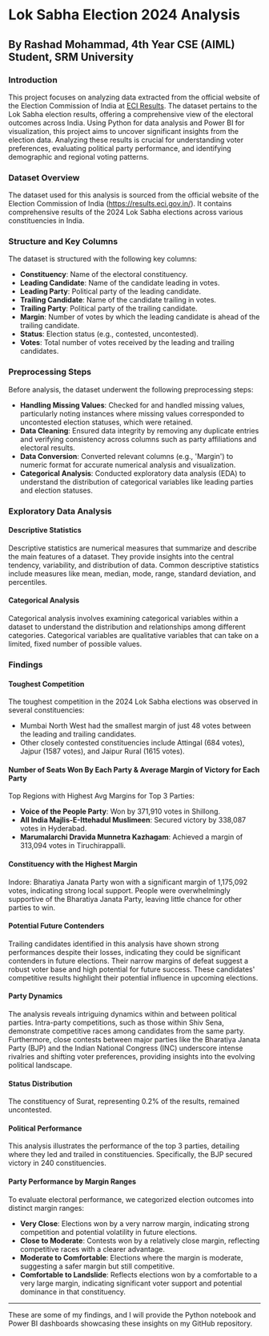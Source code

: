 # Lok Sabha Election 2024 Analysis

## By Rashad Mohammad, 4th Year CSE (AIML) Student, SRM University

### Introduction

This project focuses on analyzing data extracted from the official website of the Election Commission of India at [ECI Results](https://results.eci.gov.in/). The dataset pertains to the Lok Sabha election results, offering a comprehensive view of the electoral outcomes across India. Using Python for data analysis and Power BI for visualization, this project aims to uncover significant insights from the election data. Analyzing these results is crucial for understanding voter preferences, evaluating political party performance, and identifying demographic and regional voting patterns.

### Dataset Overview

The dataset used for this analysis is sourced from the official website of the Election Commission of India (https://results.eci.gov.in/). It contains comprehensive results of the 2024 Lok Sabha elections across various constituencies in India.

### Structure and Key Columns

The dataset is structured with the following key columns:
- **Constituency**: Name of the electoral constituency.
- **Leading Candidate**: Name of the candidate leading in votes.
- **Leading Party**: Political party of the leading candidate.
- **Trailing Candidate**: Name of the candidate trailing in votes.
- **Trailing Party**: Political party of the trailing candidate.
- **Margin**: Number of votes by which the leading candidate is ahead of the trailing candidate.
- **Status**: Election status (e.g., contested, uncontested).
- **Votes**: Total number of votes received by the leading and trailing candidates.

### Preprocessing Steps

Before analysis, the dataset underwent the following preprocessing steps:
- **Handling Missing Values**: Checked for and handled missing values, particularly noting instances where missing values corresponded to uncontested election statuses, which were retained.
- **Data Cleaning**: Ensured data integrity by removing any duplicate entries and verifying consistency across columns such as party affiliations and electoral results.
- **Data Conversion**: Converted relevant columns (e.g., 'Margin') to numeric format for accurate numerical analysis and visualization.
- **Categorical Analysis**: Conducted exploratory data analysis (EDA) to understand the distribution of categorical variables like leading parties and election statuses.

### Exploratory Data Analysis

#### Descriptive Statistics

Descriptive statistics are numerical measures that summarize and describe the main features of a dataset. They provide insights into the central tendency, variability, and distribution of data. Common descriptive statistics include measures like mean, median, mode, range, standard deviation, and percentiles.

#### Categorical Analysis

Categorical analysis involves examining categorical variables within a dataset to understand the distribution and relationships among different categories. Categorical variables are qualitative variables that can take on a limited, fixed number of possible values.

### Findings

#### Toughest Competition

The toughest competition in the 2024 Lok Sabha elections was observed in several constituencies:
- Mumbai North West had the smallest margin of just 48 votes between the leading and trailing candidates.
- Other closely contested constituencies include Attingal (684 votes), Jajpur (1587 votes), and Jaipur Rural (1615 votes).

#### Number of Seats Won By Each Party & Average Margin of Victory for Each Party

Top Regions with Highest Avg Margins for Top 3 Parties:
- **Voice of the People Party**: Won by 371,910 votes in Shillong.
- **All India Majlis-E-Ittehadul Muslimeen**: Secured victory by 338,087 votes in Hyderabad.
- **Marumalarchi Dravida Munnetra Kazhagam**: Achieved a margin of 313,094 votes in Tiruchirappalli.

#### Constituency with the Highest Margin

Indore: Bharatiya Janata Party won with a significant margin of 1,175,092 votes, indicating strong local support. People were overwhelmingly supportive of the Bharatiya Janata Party, leaving little chance for other parties to win.

#### Potential Future Contenders

Trailing candidates identified in this analysis have shown strong performances despite their losses, indicating they could be significant contenders in future elections. Their narrow margins of defeat suggest a robust voter base and high potential for future success. These candidates' competitive results highlight their potential influence in upcoming elections.

#### Party Dynamics

The analysis reveals intriguing dynamics within and between political parties. Intra-party competitions, such as those within Shiv Sena, demonstrate competitive races among candidates from the same party. Furthermore, close contests between major parties like the Bharatiya Janata Party (BJP) and the Indian National Congress (INC) underscore intense rivalries and shifting voter preferences, providing insights into the evolving political landscape.

#### Status Distribution

The constituency of Surat, representing 0.2% of the results, remained uncontested.

#### Political Performance

This analysis illustrates the performance of the top 3 parties, detailing where they led and trailed in constituencies. Specifically, the BJP secured victory in 240 constituencies.

#### Party Performance by Margin Ranges

To evaluate electoral performance, we categorized election outcomes into distinct margin ranges:
- **Very Close**: Elections won by a very narrow margin, indicating strong competition and potential volatility in future elections.
- **Close to Moderate**: Contests won by a relatively close margin, reflecting competitive races with a clearer advantage.
- **Moderate to Comfortable**: Elections where the margin is moderate, suggesting a safer margin but still competitive.
- **Comfortable to Landslide**: Reflects elections won by a comfortable to a very large margin, indicating significant voter support and potential dominance in that constituency.

---

These are some of my findings, and I will provide the Python notebook and Power BI dashboards showcasing these insights on my GitHub repository.

